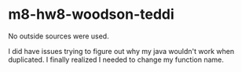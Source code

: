 # m8-hw8-woodson-teddi

No outside sources were used.

I did have issues trying to figure out why my java wouldn't work when duplicated. I finally realized I needed to change my function name. 
